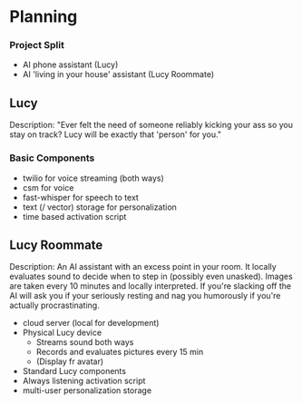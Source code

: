 # Planning

### Project Split
- AI phone assistant (Lucy)
- AI 'living in your house' assistant (Lucy Roommate)

## Lucy
Description:
"Ever felt the need of someone reliably kicking your ass so you stay on track? Lucy will be exactly that 'person' for you."

### Basic Components
- twilio for voice streaming (both ways)
- csm for voice 
- fast-whisper for speech to text
- text (/ vector) storage for personalization
- time based activation script

## Lucy Roommate
Description:
An AI assistant with an excess point in your room. It locally evaluates sound to decide 
when to step in (possibly even unasked). Images are taken every 10 minutes and locally interpreted. 
If you're slacking off the AI will ask you if your seriously resting and nag you humorously if you're
actually procrastinating. 

- cloud server (local for development)
- Physical Lucy device
    - Streams sound both ways
    - Records and evaluates pictures every 15 min
    - (Display fr avatar)
- Standard Lucy components
- Always listening activation script
- multi-user personalization storage
